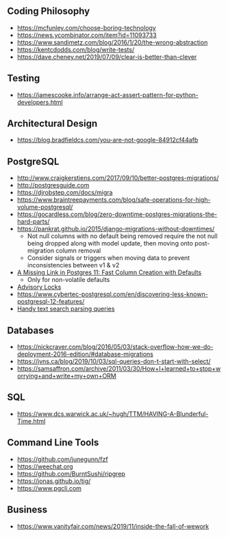 ## Coding Philosophy

* https://mcfunley.com/choose-boring-technology
* https://news.ycombinator.com/item?id=11093733
* https://www.sandimetz.com/blog/2016/1/20/the-wrong-abstraction
* https://kentcdodds.com/blog/write-tests/
* https://dave.cheney.net/2019/07/09/clear-is-better-than-clever


## Testing

* https://jamescooke.info/arrange-act-assert-pattern-for-python-developers.html

## Architectural Design

* https://blog.bradfieldcs.com/you-are-not-google-84912cf44afb

## PostgreSQL

* http://www.craigkerstiens.com/2017/09/10/better-postgres-migrations/
* http://postgresguide.com
* https://djrobstep.com/docs/migra
* https://www.braintreepayments.com/blog/safe-operations-for-high-volume-postgresql/
* https://gocardless.com/blog/zero-downtime-postgres-migrations-the-hard-parts/
* https://pankrat.github.io/2015/django-migrations-without-downtimes/
  * Not null columns with no default being removed require the not null being dropped along with model update, then moving onto post-migration column removal
  * Consider signals or triggers when moving data to prevent inconsistencies between v1 & v2
* [A Missing Link in Postgres 11: Fast Column Creation with Defaults](https://brandur.org/postgres-default)
  * Only for non-volatile defaults
* [Advisory Locks](http://shiroyasha.io/advisory-locks-and-how-to-use-them.html)
* https://www.cybertec-postgresql.com/en/discovering-less-known-postgresql-12-features/
* [Handy text search parsing queries](https://www.postgresql.org/docs/11/textsearch-controls.html#TEXTSEARCH-PARSING-QUERIES)

## Databases

* https://nickcraver.com/blog/2016/05/03/stack-overflow-how-we-do-deployment-2016-edition/#database-migrations
* https://jvns.ca/blog/2019/10/03/sql-queries-don-t-start-with-select/
* https://samsaffron.com/archive/2011/03/30/How+I+learned+to+stop+worrying+and+write+my+own+ORM

## SQL

* https://www.dcs.warwick.ac.uk/~hugh/TTM/HAVING-A-Blunderful-Time.html

## Command Line Tools

* https://github.com/junegunn/fzf
* https://weechat.org
* https://github.com/BurntSushi/ripgrep
* https://jonas.github.io/tig/
* https://www.pgcli.com

## Business

* https://www.vanityfair.com/news/2019/11/inside-the-fall-of-wework
